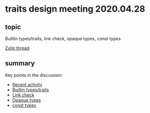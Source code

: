 # traits design meeting 2020.04.28

## topic

Builtin types/traits, link check, opaque types, const types

[Zulip thread](https://rust-lang.zulipchat.com/#narrow/stream/144729-wg-traits/topic/design.20meeting.202020.2E04.2E28/near/195618205)

## summary

Key points in the discussion:
* [Recent activity](https://rust-lang.zulipchat.com/#narrow/stream/144729-wg-traits/topic/design.20meeting.202020.2E04.2E28/near/195618377)
* [Builtin types/traits](https://rust-lang.zulipchat.com/#narrow/stream/144729-wg-traits/topic/design.20meeting.202020.2E04.2E28/near/195619901)
* [Link check](https://rust-lang.zulipchat.com/#narrow/stream/144729-wg-traits/topic/design.20meeting.202020.2E04.2E28/near/195622231)
* [Opaque types](https://rust-lang.zulipchat.com/#narrow/stream/144729-wg-traits/topic/design.20meeting.202020.2E04.2E28/near/195624119)
* [const types](https://rust-lang.zulipchat.com/#narrow/stream/144729-wg-traits/topic/design.20meeting.202020.2E04.2E28/near/195625661)
